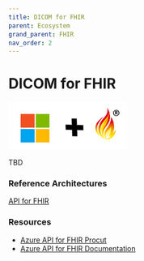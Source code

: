 ```yaml
---
title: DICOM for FHIR
parent: Ecosystem
grand_parent: FHIR
nav_order: 2
---
```


# DICOM for FHIR 

![Microsoft and FHIR](/assets/images/msft-fhir.png)

TBD


### Reference Architectures 
[API for FHIR](site/Architectures-FHIR.html)

### Resources 
- [Azure API for FHIR Procut](https://azure.microsoft.com/en-us/services/azure-api-for-fhir/)
- [Azure API for FHIR Documentation](https://docs.microsoft.com/en-us/azure/healthcare-apis/)

